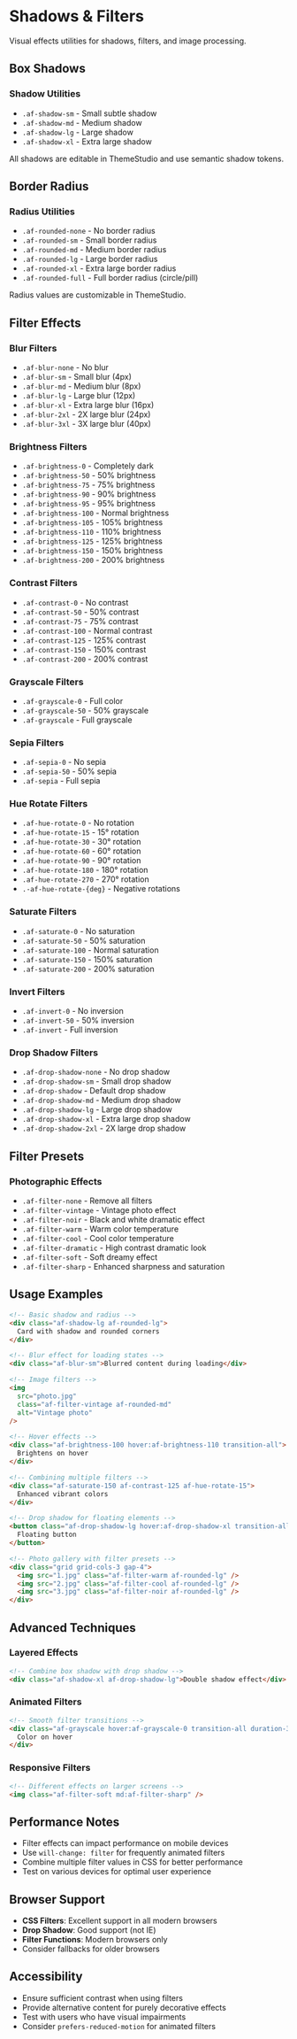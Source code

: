 # Shadows & Filters

Visual effects utilities for shadows, filters, and image processing.

## Box Shadows

### Shadow Utilities

- `.af-shadow-sm` - Small subtle shadow
- `.af-shadow-md` - Medium shadow
- `.af-shadow-lg` - Large shadow
- `.af-shadow-xl` - Extra large shadow

All shadows are editable in ThemeStudio and use semantic shadow tokens.

## Border Radius

### Radius Utilities

- `.af-rounded-none` - No border radius
- `.af-rounded-sm` - Small border radius
- `.af-rounded-md` - Medium border radius
- `.af-rounded-lg` - Large border radius
- `.af-rounded-xl` - Extra large border radius
- `.af-rounded-full` - Full border radius (circle/pill)

Radius values are customizable in ThemeStudio.

## Filter Effects

### Blur Filters

- `.af-blur-none` - No blur
- `.af-blur-sm` - Small blur (4px)
- `.af-blur-md` - Medium blur (8px)
- `.af-blur-lg` - Large blur (12px)
- `.af-blur-xl` - Extra large blur (16px)
- `.af-blur-2xl` - 2X large blur (24px)
- `.af-blur-3xl` - 3X large blur (40px)

### Brightness Filters

- `.af-brightness-0` - Completely dark
- `.af-brightness-50` - 50% brightness
- `.af-brightness-75` - 75% brightness
- `.af-brightness-90` - 90% brightness
- `.af-brightness-95` - 95% brightness
- `.af-brightness-100` - Normal brightness
- `.af-brightness-105` - 105% brightness
- `.af-brightness-110` - 110% brightness
- `.af-brightness-125` - 125% brightness
- `.af-brightness-150` - 150% brightness
- `.af-brightness-200` - 200% brightness

### Contrast Filters

- `.af-contrast-0` - No contrast
- `.af-contrast-50` - 50% contrast
- `.af-contrast-75` - 75% contrast
- `.af-contrast-100` - Normal contrast
- `.af-contrast-125` - 125% contrast
- `.af-contrast-150` - 150% contrast
- `.af-contrast-200` - 200% contrast

### Grayscale Filters

- `.af-grayscale-0` - Full color
- `.af-grayscale-50` - 50% grayscale
- `.af-grayscale` - Full grayscale

### Sepia Filters

- `.af-sepia-0` - No sepia
- `.af-sepia-50` - 50% sepia
- `.af-sepia` - Full sepia

### Hue Rotate Filters

- `.af-hue-rotate-0` - No rotation
- `.af-hue-rotate-15` - 15° rotation
- `.af-hue-rotate-30` - 30° rotation
- `.af-hue-rotate-60` - 60° rotation
- `.af-hue-rotate-90` - 90° rotation
- `.af-hue-rotate-180` - 180° rotation
- `.af-hue-rotate-270` - 270° rotation
- `.-af-hue-rotate-{deg}` - Negative rotations

### Saturate Filters

- `.af-saturate-0` - No saturation
- `.af-saturate-50` - 50% saturation
- `.af-saturate-100` - Normal saturation
- `.af-saturate-150` - 150% saturation
- `.af-saturate-200` - 200% saturation

### Invert Filters

- `.af-invert-0` - No inversion
- `.af-invert-50` - 50% inversion
- `.af-invert` - Full inversion

### Drop Shadow Filters

- `.af-drop-shadow-none` - No drop shadow
- `.af-drop-shadow-sm` - Small drop shadow
- `.af-drop-shadow` - Default drop shadow
- `.af-drop-shadow-md` - Medium drop shadow
- `.af-drop-shadow-lg` - Large drop shadow
- `.af-drop-shadow-xl` - Extra large drop shadow
- `.af-drop-shadow-2xl` - 2X large drop shadow

## Filter Presets

### Photographic Effects

- `.af-filter-none` - Remove all filters
- `.af-filter-vintage` - Vintage photo effect
- `.af-filter-noir` - Black and white dramatic effect
- `.af-filter-warm` - Warm color temperature
- `.af-filter-cool` - Cool color temperature
- `.af-filter-dramatic` - High contrast dramatic look
- `.af-filter-soft` - Soft dreamy effect
- `.af-filter-sharp` - Enhanced sharpness and saturation

## Usage Examples

```html
<!-- Basic shadow and radius -->
<div class="af-shadow-lg af-rounded-lg">
  Card with shadow and rounded corners
</div>

<!-- Blur effect for loading states -->
<div class="af-blur-sm">Blurred content during loading</div>

<!-- Image filters -->
<img
  src="photo.jpg"
  class="af-filter-vintage af-rounded-md"
  alt="Vintage photo"
/>

<!-- Hover effects -->
<div class="af-brightness-100 hover:af-brightness-110 transition-all">
  Brightens on hover
</div>

<!-- Combining multiple filters -->
<div class="af-saturate-150 af-contrast-125 af-hue-rotate-15">
  Enhanced vibrant colors
</div>

<!-- Drop shadow for floating elements -->
<button class="af-drop-shadow-lg hover:af-drop-shadow-xl transition-all">
  Floating button
</button>

<!-- Photo gallery with filter presets -->
<div class="grid grid-cols-3 gap-4">
  <img src="1.jpg" class="af-filter-warm af-rounded-lg" />
  <img src="2.jpg" class="af-filter-cool af-rounded-lg" />
  <img src="3.jpg" class="af-filter-noir af-rounded-lg" />
</div>
```

## Advanced Techniques

### Layered Effects

```html
<!-- Combine box shadow with drop shadow -->
<div class="af-shadow-xl af-drop-shadow-lg">Double shadow effect</div>
```

### Animated Filters

```html
<!-- Smooth filter transitions -->
<div class="af-grayscale hover:af-grayscale-0 transition-all duration-300">
  Color on hover
</div>
```

### Responsive Filters

```html
<!-- Different effects on larger screens -->
<img class="af-filter-soft md:af-filter-sharp" />
```

## Performance Notes

- Filter effects can impact performance on mobile devices
- Use `will-change: filter` for frequently animated filters
- Combine multiple filter values in CSS for better performance
- Test on various devices for optimal user experience

## Browser Support

- **CSS Filters**: Excellent support in all modern browsers
- **Drop Shadow**: Good support (not IE)
- **Filter Functions**: Modern browsers only
- Consider fallbacks for older browsers

## Accessibility

- Ensure sufficient contrast when using filters
- Provide alternative content for purely decorative effects
- Test with users who have visual impairments
- Consider `prefers-reduced-motion` for animated filters
